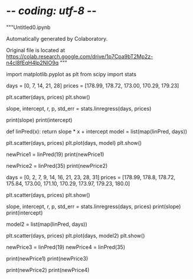 # -*- coding: utf-8 -*-
"""Untitled0.ipynb

Automatically generated by Colaboratory.

Original file is located at
    https://colab.research.google.com/drive/1p7Cpa9bT2Mp2z-n4cl8fEqH4lp2NIO9q
"""

import matplotlib.pyplot as plt
from scipy import stats

days = [0, 7, 14, 21, 28]
prices = [178.99, 178.72, 173.00, 170.29, 179.23]

plt.scatter(days, prices)
plt.show()

slope, intercept, r, p, std_err = stats.linregress(days, prices)

print(slope)
print(intercept)

def linPred(x):
  return slope * x + intercept
model = list(map(linPred, days))

plt.scatter(days, prices)
plt.plot(days, model)
plt.show()

newPrice1 = linPred(19)
print(newPrice1)

newPrice2 = linPred(35)
print(newPrice2)

days = [0, 2, 7, 9, 14, 16, 21, 23, 28, 31]
prices = [178.99, 178.8, 178.72, 175.84, 173.00, 171.10, 170.29, 173.97, 179.23, 180.0]

plt.scatter(days, prices)
plt.show()

slope, intercept, r, p, std_err = stats.linregress(days, prices)
print(slope)
print(intercept)

model2 = list(map(linPred, days))

plt.scatter(days, prices)
plt.plot(days, model2)
plt.show()

newPrice3 = linPred(19)
newPrice4 = linPred(35)

print(newPrice1)
print(newPrice3)

print(newPrice2)
print(newPrice4)